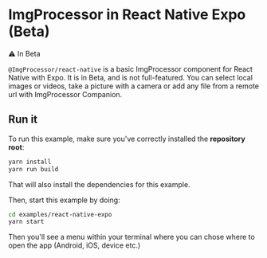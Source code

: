 # ImgProcessor in React Native Expo (Beta)

⚠️ In Beta

`@ImgProcessor/react-native` is a basic ImgProcessor component for React Native with Expo. It is in Beta, and is not full-featured. You can select local images or videos, take a picture with a camera or add any file from a remote url with ImgProcessor Companion.

## Run it

To run this example, make sure you've correctly installed the **repository root**:

```bash
yarn install
yarn run build
```

That will also install the dependencies for this example.

Then, start this example by doing:

```bash
cd examples/react-native-expo
yarn start
```

Then you'll see a menu within your terminal where you can chose where to open the app (Android, iOS, device etc.)
